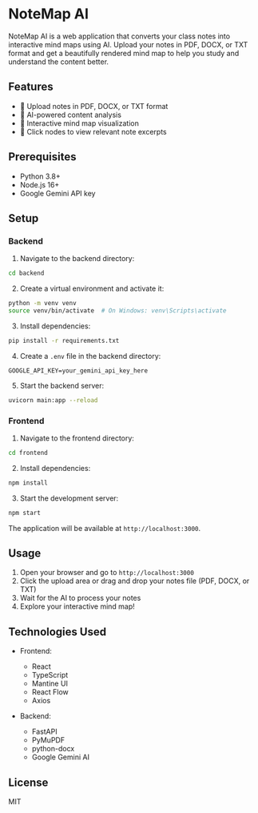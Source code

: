 # NoteMap AI

NoteMap AI is a web application that converts your class notes into interactive mind maps using AI. Upload your notes in PDF, DOCX, or TXT format and get a beautifully rendered mind map to help you study and understand the content better.

## Features

- 📄 Upload notes in PDF, DOCX, or TXT format
- 🧠 AI-powered content analysis
- 🌳 Interactive mind map visualization
- 📝 Click nodes to view relevant note excerpts

## Prerequisites

- Python 3.8+
- Node.js 16+
- Google Gemini API key

## Setup

### Backend

1. Navigate to the backend directory:
```bash
cd backend
```

2. Create a virtual environment and activate it:
```bash
python -m venv venv
source venv/bin/activate  # On Windows: venv\Scripts\activate
```

3. Install dependencies:
```bash
pip install -r requirements.txt
```

4. Create a `.env` file in the backend directory:
```
GOOGLE_API_KEY=your_gemini_api_key_here
```

5. Start the backend server:
```bash
uvicorn main:app --reload
```

### Frontend

1. Navigate to the frontend directory:
```bash
cd frontend
```

2. Install dependencies:
```bash
npm install
```

3. Start the development server:
```bash
npm start
```

The application will be available at `http://localhost:3000`.

## Usage

1. Open your browser and go to `http://localhost:3000`
2. Click the upload area or drag and drop your notes file (PDF, DOCX, or TXT)
3. Wait for the AI to process your notes
4. Explore your interactive mind map!

## Technologies Used

- Frontend:
  - React
  - TypeScript
  - Mantine UI
  - React Flow
  - Axios

- Backend:
  - FastAPI
  - PyMuPDF
  - python-docx
  - Google Gemini AI

## License

MIT 
